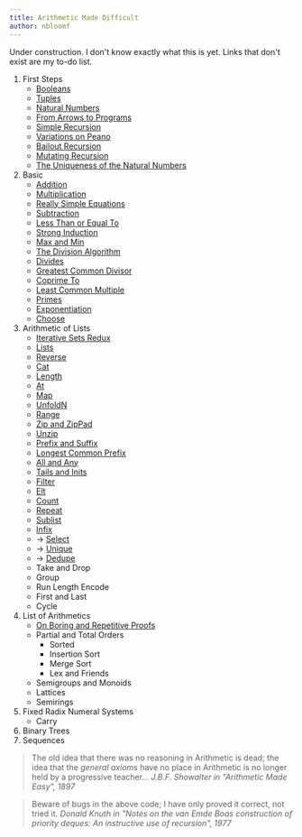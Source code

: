 ```yaml
---
title: Arithmetic Made Difficult
author: nbloomf
---
```


Under construction. I don't know exactly what this is yet. Links that don't exist are my to-do list.

1. First Steps
    * [Booleans](/posts/arithmetic-made-difficult/Booleans.html)
    * [Tuples](/posts/arithmetic-made-difficult/Tuples.html)
    * [Natural Numbers](/posts/arithmetic-made-difficult/natural-numbers.html)
    * [From Arrows to Programs](/posts/arithmetic-made-difficult/Unary.html)
    * [Simple Recursion](/posts/arithmetic-made-difficult/SimpleRecursion.html)
    * [Variations on Peano](/posts/arithmetic-made-difficult/variations-on-peano.html)
    * [Bailout Recursion](/posts/arithmetic-made-difficult/BailoutRecursion.html)
    * [Mutating Recursion](/posts/arithmetic-made-difficult/MutatingRecursion.html)
    * [The Uniqueness of the Natural Numbers](/posts/arithmetic-made-difficult/NaturalNumbers.html)
2. Basic
    * [Addition](/posts/arithmetic-made-difficult/Plus.html)
    * [Multiplication](/posts/arithmetic-made-difficult/Times.html)
    * [Really Simple Equations](/posts/arithmetic-made-difficult/really-simple-equations.html)
    * [Subtraction](/posts/arithmetic-made-difficult/Minus.html)
    * [Less Than or Equal To](/posts/arithmetic-made-difficult/LessThanOrEqualTo.html)
    * [Strong Induction](/posts/arithmetic-made-difficult/strong-induction.html)
    * [Max and Min](/posts/arithmetic-made-difficult/MaxAndMin.html)
    * [The Division Algorithm](/posts/arithmetic-made-difficult/DivisionAlgorithm.html)
    * [Divides](/posts/arithmetic-made-difficult/Divides.html)
    * [Greatest Common Divisor](/posts/arithmetic-made-difficult/GreatestCommonDivisor.html)
    * [Coprime To](/posts/arithmetic-made-difficult/CoprimeTo.html)
    * [Least Common Multiple](/posts/arithmetic-made-difficult/LeastCommonMultiple.html)
    * [Primes](/posts/arithmetic-made-difficult/IsPrime.html)
    * [Exponentiation](/posts/arithmetic-made-difficult/Exponentiation.html)
    * [Choose](/posts/arithmetic-made-difficult/Choose.html)
3. Arithmetic of Lists
    * [Iterative Sets Redux](/posts/arithmetic-made-difficult/iterative-sets-redux.html)
    * [Lists](/posts/arithmetic-made-difficult/Lists.html)
    * [Reverse](/posts/arithmetic-made-difficult/Reverse.html)
    * [Cat](/posts/arithmetic-made-difficult/Cat.html)
    * [Length](/posts/arithmetic-made-difficult/Length.html)
    * [At](/posts/arithmetic-made-difficult/At.html)
    * [Map](/posts/arithmetic-made-difficult/Map.html)
    * [UnfoldN](/posts/arithmetic-made-difficult/UnfoldN.html)
    * [Range](/posts/arithmetic-made-difficult/Range.html)
    * [Zip and ZipPad](/posts/arithmetic-made-difficult/Zip.html)
    * [Unzip](/posts/arithmetic-made-difficult/Unzip.html)
    * [Prefix and Suffix](/posts/arithmetic-made-difficult/Prefix.html)
    * [Longest Common Prefix](/posts/arithmetic-made-difficult/LongestCommonPrefix.html)
    * [All and Any](/posts/arithmetic-made-difficult/AllAndAny.html)
    * [Tails and Inits](/posts/arithmetic-made-difficult/TailsAndInits.html)
    * [Filter](/posts/arithmetic-made-difficult/Filter.html)
    * [Elt](/posts/arithmetic-made-difficult/Elt.html)
    * [Count](/posts/arithmetic-made-difficult/Count.html)
    * [Repeat](/posts/arithmetic-made-difficult/Repeat.html)
    * [Sublist](/posts/arithmetic-made-difficult/Sublist.html)
    * [Infix](/posts/arithmetic-made-difficult/Infix.html)
    * -> [Select](/posts/arithmetic-made-difficult/Select.html)
    * -> [Unique](/posts/arithmetic-made-difficult/Unique.html)
    * -> [Dedupe](/posts/arithmetic-made-difficult/Dedupe.html)
    * Take and Drop
    * Group
    * Run Length Encode
    * First and Last
    * Cycle
4. List of Arithmetics
    * [On Boring and Repetitive Proofs](/posts/arithmetic-made-difficult/on-boring-proofs.html)
    * Partial and Total Orders
        * Sorted
        * Insertion Sort
        * Merge Sort
        * Lex and Friends
    * Semigroups and Monoids
    * Lattices
    * Semirings
5. Fixed Radix Numeral Systems
    * Carry
6. Binary Trees
7. Sequences

> The old idea that there was no reasoning in Arithmetic is dead; the idea that the *general axioms* have no place in Arithmetic is no longer held by a progressive teacher... <cite>J.B.F. Showalter in "Arithmetic Made Easy", 1897</cite>

> Beware of bugs in the above code; I have only proved it correct, not tried it. <cite>Donald Knuth in "Notes on the van Emde Boas construction of priority deques: An instructive use of recursion", 1977</cite>
